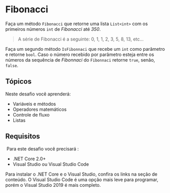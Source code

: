 # Fibonacci

Faça um método `Fibonacci` que retorne uma lista `List<int>` com os primeiros números `int`  de *Fibonacci* até *350*.

> A série de Fibonacci é a seguinte: 0, 1, 1, 2, 3, 5, 8, 13, etc...

Faça um segundo método `IsFibonnaci` que recebe um `int` como parâmetro e retorne `bool`.
Caso o número recebido por parâmetro esteja entre os números da sequência de *Fibonnaci* do `Fibonnaci` retorne `true`, senão, `false`.

## Tópicos

Neste desafio você aprenderá:

- Variáveis e métodos
- Operadores matemáticos
- Controle de fluxo
- Listas

## Requisitos
​
Para este desafio você precisará :

- .NET Core 2.0+
- Visual Studio ou Visual Studio Code

Para instalar o .NET Core e o Visual Studio, confira os links na seção de conteúdo.
O Visual Studio Code é uma opção mais leve para programar, porém o Visual Studio 2019 é mais completo.
